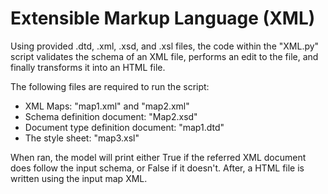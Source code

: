 # Extensible Markup Language (XML)
Using provided .dtd, .xml, .xsd, and .xsl files, the code within the "XML.py" script validates the schema of an XML file, performs an edit to the file, and finally transforms it into an HTML file.

The following files are required to run the script:
* XML Maps: "map1.xml" and "map2.xml"
* Schema definition document: "Map2.xsd"
* Document type definition document: "map1.dtd"
* The style sheet: "map3.xsl"

When ran, the model will print either True if the referred XML document does follow the input schema, or False if it doesn't. After, a HTML file is written using the input map XML. 
